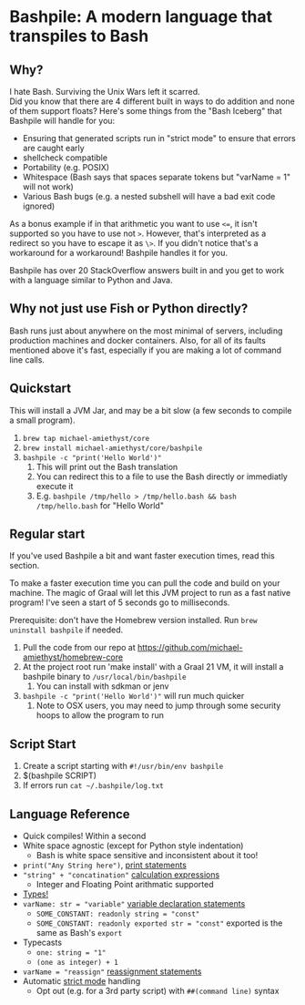 # Bashpile: A modern language that transpiles to Bash

## Why?

I hate Bash.  Surviving the Unix Wars left it scarred.  
Did you know that there are 4 different built in ways to do addition and none of them support floats?
Here's some things from the "Bash Iceberg" that Bashpile will handle for you:
* Ensuring that generated scripts run in "strict mode" to ensure that errors are caught early
* shellcheck compatible
* Portability (e.g. POSIX)
* Whitespace (Bash says that spaces separate tokens but "varName = 1" will not work)
* Various Bash bugs (e.g. a nested subshell will have a bad exit code ignored)

As a bonus example if in that arithmetic you want to use `<=`,
it isn't supported so you have to use not `>`.  However, that's interpreted as a redirect so you have to escape it as `\>`.
If you didn't notice that's a workaround for a workaround!  Bashpile handles it for you.

Bashpile has over 20 StackOverflow answers built in and you get to work with a language similar to Python and Java.

## Why not just use Fish or Python directly?

Bash runs just about anywhere on the most minimal of servers, including production machines and docker containers.
Also, for all of its faults mentioned above it's fast, especially if you are making a lot of command line calls.


## Quickstart
This will install a JVM Jar, and may be a bit slow (a few seconds to compile a small program).
1. `brew tap michael-amiethyst/core`
2. `brew install michael-amiethyst/core/bashpile`
3. `bashpile -c "print('Hello World')"`
   1. This will print out the Bash translation
   2. You can redirect this to a file to use the Bash directly or immediatly execute it
   3. E.g. `bashpile /tmp/hello > /tmp/hello.bash && bash /tmp/hello.bash` for "Hello World"

## Regular start
If you've used Bashpile a bit and want faster execution times, read this section.  

To make a faster execution time you can pull the code and build on your machine.  The magic of Graal will let this
JVM project to run as a fast native program!  I've seen a start of 5 seconds go to milliseconds.

Prerequisite: don't have the Homebrew version installed.  Run `brew uninstall bashpile` if needed. 

1. Pull the code from our repo at https://github.com/michael-amiethyst/homebrew-core
2. At the project root run 'make install' with a Graal 21 VM, it will install a bashpile binary to `/usr/local/bin/bashpile`
   1. You can install with sdkman or jenv
3. `bashpile -c "print('Hello World')"` will run much quicker
   1. Note to OSX users, you may need to jump through some security hoops to allow the program to run

## Script Start

1. Create a script starting with `#!/usr/bin/env bashpile`
2. $(bashpile SCRIPT)
3. If errors run `cat ~/.bashpile/log.txt`

## Language Reference

* Quick compiles!  Within a second
* White space agnostic (except for Python style indentation)
  * Bash is white space sensitive and inconsistent about it too!
* `print("Any String here")`, [print statements](statements/print-statements.md)
* `"string" + "concatination"` [calculation expressions](expressions/calculation-expressions.md)
  * Integer and Floating Point arithmatic supported
* [Types!](types.md)
* `varName: str = "variable"` [variable declaration statements](statements/variable-declaration-statements.md)
  * `SOME_CONSTANT: readonly string = "const"`
  * `SOME_CONSTANT: readonly exported str = "const"` exported is the same as Bash's `export`
* Typecasts
  * `one: string = "1"`
  * `(one as integer) + 1`
* `varName = "reassign"` [reassignment statements](statements/reassignment-statements.md)
* Automatic [strict mode](strict-mode.md) handling
  * Opt out (e.g. for a 3rd party script) with `##(command line)` syntax